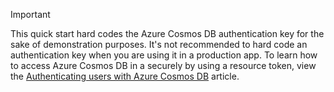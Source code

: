 > [!IMPORTANT]
> This quick start hard codes the Azure Cosmos DB authentication key for the sake of demonstration purposes. It's not recommended to hard code an authentication key when you are using it in a production app. To learn how to access Azure Cosmos DB in a securely by using a resource token, view the [Authenticating users with Azure Cosmos DB](https://docs.microsoft.com/xamarin/xamarin-forms/data-cloud/cosmosdb/authentication) article.